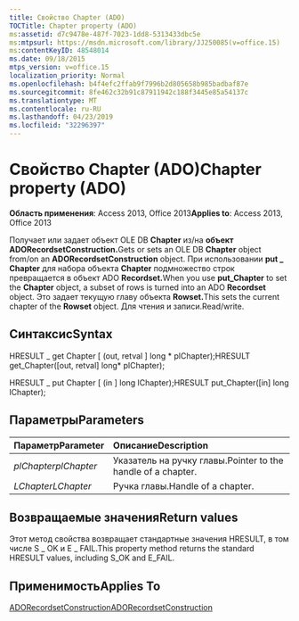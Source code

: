 ```yaml
---
title: Свойство Chapter (ADO)
TOCTitle: Chapter property (ADO)
ms:assetid: d7c9478e-487f-7023-1dd8-5313433dbc5e
ms:mtpsurl: https://msdn.microsoft.com/library/JJ250085(v=office.15)
ms:contentKeyID: 48548014
ms.date: 09/18/2015
mtps_version: v=office.15
localization_priority: Normal
ms.openlocfilehash: b4f4efc2ffab9f7996b2d805658b985badbaf87e
ms.sourcegitcommit: 8fe462c32b91c87911942c188f3445e85a54137c
ms.translationtype: MT
ms.contentlocale: ru-RU
ms.lasthandoff: 04/23/2019
ms.locfileid: "32296397"
---
```

# <a name="chapter-property-ado"></a><span data-ttu-id="c45d8-102">Свойство Chapter (ADO)</span><span class="sxs-lookup"><span data-stu-id="c45d8-102">Chapter property (ADO)</span></span>

<span data-ttu-id="c45d8-103">**Область применения**: Access 2013, Office 2013</span><span class="sxs-lookup"><span data-stu-id="c45d8-103">**Applies to**: Access 2013, Office 2013</span></span>
 
<span data-ttu-id="c45d8-104">Получает или задает объект OLE DB **Chapter** из/на **объект ADORecordsetConstruction.**</span><span class="sxs-lookup"><span data-stu-id="c45d8-104">Gets or sets an OLE DB **Chapter** object from/on an **ADORecordsetConstruction** object.</span></span> <span data-ttu-id="c45d8-105">При использовании **put \_ Chapter** для набора объекта **Chapter** подмножество строк превращается в объект ADO **Recordset.**</span><span class="sxs-lookup"><span data-stu-id="c45d8-105">When you use **put\_Chapter** to set the **Chapter** object, a subset of rows is turned into an ADO **Recordset** object.</span></span> <span data-ttu-id="c45d8-106">Это задает текущую главу объекта **Rowset.**</span><span class="sxs-lookup"><span data-stu-id="c45d8-106">This sets the current chapter of the **Rowset** object.</span></span> <span data-ttu-id="c45d8-107">Для чтения и записи.</span><span class="sxs-lookup"><span data-stu-id="c45d8-107">Read/write.</span></span>

## <a name="syntax"></a><span data-ttu-id="c45d8-108">Синтаксис</span><span class="sxs-lookup"><span data-stu-id="c45d8-108">Syntax</span></span>

<span data-ttu-id="c45d8-109">HRESULT \_ get Chapter \[ (out, retval \] long \* plChapter);</span><span class="sxs-lookup"><span data-stu-id="c45d8-109">HRESULT get\_Chapter(\[out, retval\] long\* plChapter);</span></span>

<span data-ttu-id="c45d8-110">HRESULT \_ put Chapter \[ (in \] long lChapter);</span><span class="sxs-lookup"><span data-stu-id="c45d8-110">HRESULT put\_Chapter(\[in\] long lChapter);</span></span>

## <a name="parameters"></a><span data-ttu-id="c45d8-111">Параметры</span><span class="sxs-lookup"><span data-stu-id="c45d8-111">Parameters</span></span>

|<span data-ttu-id="c45d8-112">Параметр</span><span class="sxs-lookup"><span data-stu-id="c45d8-112">Parameter</span></span>|<span data-ttu-id="c45d8-113">Описание</span><span class="sxs-lookup"><span data-stu-id="c45d8-113">Description</span></span>|
|:--------|:----------|
|<span data-ttu-id="c45d8-114">*plChapter*</span><span class="sxs-lookup"><span data-stu-id="c45d8-114">*plChapter*</span></span> |<span data-ttu-id="c45d8-115">Указатель на ручку главы.</span><span class="sxs-lookup"><span data-stu-id="c45d8-115">Pointer to the handle of a chapter.</span></span>|
|<span data-ttu-id="c45d8-116">*LChapter*</span><span class="sxs-lookup"><span data-stu-id="c45d8-116">*LChapter*</span></span> |<span data-ttu-id="c45d8-117">Ручка главы.</span><span class="sxs-lookup"><span data-stu-id="c45d8-117">Handle of a chapter.</span></span>|

## <a name="return-values"></a><span data-ttu-id="c45d8-118">Возвращаемые значения</span><span class="sxs-lookup"><span data-stu-id="c45d8-118">Return values</span></span>

<span data-ttu-id="c45d8-119">Этот метод свойства возвращает стандартные значения HRESULT, в том числе S \_ OK и E \_ FAIL.</span><span class="sxs-lookup"><span data-stu-id="c45d8-119">This property method returns the standard HRESULT values, including S\_OK and E\_FAIL.</span></span>

## <a name="applies-to"></a><span data-ttu-id="c45d8-120">Применимость</span><span class="sxs-lookup"><span data-stu-id="c45d8-120">Applies To</span></span>

[<span data-ttu-id="c45d8-121">ADORecordsetConstruction</span><span class="sxs-lookup"><span data-stu-id="c45d8-121">ADORecordsetConstruction</span></span>](adorecordsetconstruction-interface-ado.md)

